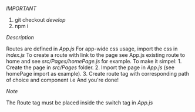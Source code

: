 *IMPORTANT*

1. git checkout *develop*
2. npm i

*Description*

Routes are defined in *App.js*
For app-wide css usage, import the css in *index.js*
To create a route with link to the page see App.js existing route to home and see *src/Pages/homePage.js* for example.
To make it simpel:
    1. Create the page in *src/Pages* folder.
    2. Import the page in *App.js* (see homePage import as example).
    3. Create route tag with corresponding path of choice and component i.e *<Route exact path=*path* component={*page*}/>*
And you're done!

*Note*

The Route tag must be placed inside the switch tag in *App.js*